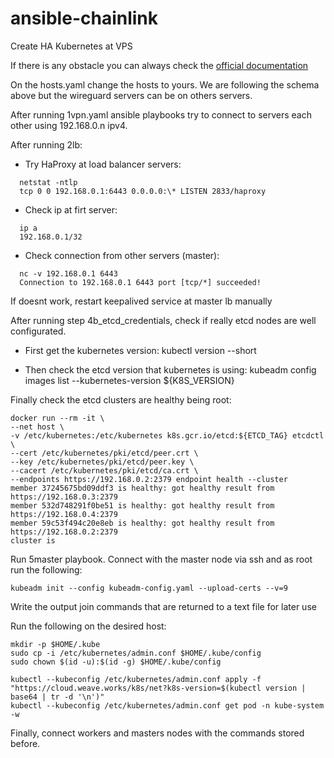 # ansible-chainlink

Create HA Kubernetes at VPS

If there is any obstacle you can always check the [official documentation](https://kubernetes.io/docs/setup/production-environment/tools/kubeadm/high-availability/)

On the hosts.yaml change the hosts to yours. We are following the schema above but the wireguard servers can be on others servers.

After running 1vpn.yaml ansible playbooks try to connect to servers each other using 192.168.0.n ipv4.

After running 2lb:

- Try HaProxy at load balancer servers:

```
  netstat -ntlp
  tcp 0 0 192.168.0.1:6443 0.0.0.0:\* LISTEN 2833/haproxy
```

- Check ip at firt server:

```
  ip a
  192.168.0.1/32
```

- Check connection from other servers (master):

```
  nc -v 192.168.0.1 6443
  Connection to 192.168.0.1 6443 port [tcp/*] succeeded!
```

If doesnt work, restart keepalived service at master lb manually

After running step 4b_etcd_credentials, check if really etcd nodes are well configurated.

- First get the kubernetes version:
  kubectl version --short

- Then check the etcd version that kubernetes is using:
  kubeadm config images list --kubernetes-version ${K8S_VERSION}

Finally check the etcd clusters are healthy being root:

```
docker run --rm -it \
--net host \
-v /etc/kubernetes:/etc/kubernetes k8s.gcr.io/etcd:${ETCD_TAG} etcdctl \
--cert /etc/kubernetes/pki/etcd/peer.crt \
--key /etc/kubernetes/pki/etcd/peer.key \
--cacert /etc/kubernetes/pki/etcd/ca.crt \
--endpoints https://192.168.0.2:2379 endpoint health --cluster
member 37245675bd09ddf3 is healthy: got healthy result from https://192.168.0.3:2379
member 532d748291f0be51 is healthy: got healthy result from https://192.168.0.4:2379
member 59c53f494c20e8eb is healthy: got healthy result from https://192.168.0.2:2379
cluster is
```

Run 5master playbook. Connect with the master node via ssh and as root run the following:

```
kubeadm init --config kubeadm-config.yaml --upload-certs --v=9
```

Write the output join commands that are returned to a text file for later use

Run the following on the desired host:

```
mkdir -p $HOME/.kube
sudo cp -i /etc/kubernetes/admin.conf $HOME/.kube/config
sudo chown $(id -u):$(id -g) $HOME/.kube/config
```

```
kubectl --kubeconfig /etc/kubernetes/admin.conf apply -f "https://cloud.weave.works/k8s/net?k8s-version=$(kubectl version | base64 | tr -d '\n')"
kubectl --kubeconfig /etc/kubernetes/admin.conf get pod -n kube-system -w
```

Finally, connect workers and masters nodes with the commands stored before.
